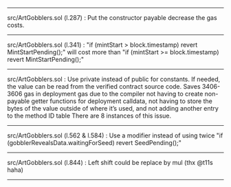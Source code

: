 -------------------------------------------------------------------------------------

src/ArtGobblers.sol (l.287) : Put the constructor payable decrease the gas costs.

-------------------------------------------------------------------------------------

src/ArtGobblers.sol (l.341) : "if (mintStart > block.timestamp) revert MintStartPending();" will cost more than "if (mintStart >= block.timestamp) revert MintStartPending();"

-------------------------------------------------------------------------------------

src/ArtGobblers.sol : Use private instead of public for constants. If needed, the value can be read from the verified contract source code. Saves 3406-3606 gas in deployment gas due to the compiler not having to create non-payable getter functions for deployment calldata, not having to store the bytes of the value outside of where it’s used, and not adding another entry to the method ID table
There are 8 instances of this issue.

-------------------------------------------------------------------------------------

src/ArtGobblers.sol (l.562 & l.584) : Use a modifier instead of using twice "if (gobblerRevealsData.waitingForSeed) revert SeedPending();"

-------------------------------------------------------------------------------------

src/ArtGobblers.sol (l.844) : Left shift could be replace by mul (thx @t11s haha)

-------------------------------------------------------------------------------------